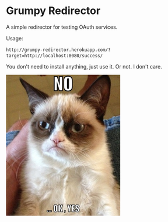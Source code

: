 # Grumpy Redirector

A simple redirector for testing OAuth services.


Usage:

```
http://grumpy-redirector.herokuapp.com/?target=http://localhost:8080/success/
```

You don't need to install anything, just use it. Or not. I don't care.

![Grumpy cat](grumpycat.jpg)


